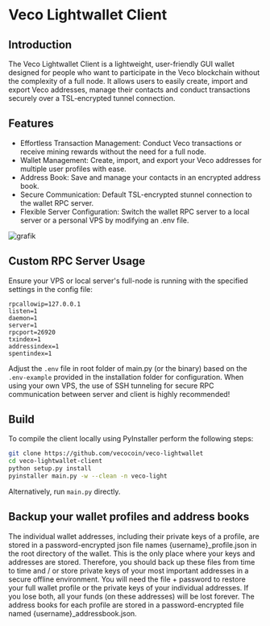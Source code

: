 # Veco Lightwallet Client

## Introduction

The Veco Lightwallet Client is a lightweight, user-friendly GUI wallet designed for people who want to participate in the Veco blockchain without the complexity of a full node. It allows users to easily create, import and export Veco addresses, manage their contacts and conduct transactions securely over a TSL-encrypted tunnel connection.

## Features

- Effortless Transaction Management: Conduct Veco transactions or receive mining rewards without the need for a full node.
- Wallet Management: Create, import, and export your Veco addresses for multiple user profiles with ease.
- Address Book: Save and manage your contacts in an encrypted address book.
- Secure Communication: Default TSL-encrypted stunnel connection to the wallet RPC server.
- Flexible Server Configuration: Switch the wallet RPC server to a local server or a personal VPS by modifying an .env file.

![grafik](https://github.com/vecocoin/veco-lightwallet/assets/155781737/b1d89a6c-3c52-4db1-9148-fffbddadc34d)



## Custom RPC Server Usage

Ensure your VPS or local server's full-node is running with the specified settings in the config file:

```plaintext
rpcallowip=127.0.0.1
listen=1
daemon=1
server=1
rpcport=26920
txindex=1
addressindex=1
spentindex=1
```

Adjust the `.env` file in root folder of main.py (or the binary) based on the `.env-example` provided in the installation folder for configuration.
When using your own VPS, the use of SSH tunneling for secure RPC communication between server and client is highly recommended!

## Build

To compile the client locally using PyInstaller perform the following steps:

```bash
git clone https://github.com/vecocoin/veco-lightwallet
cd veco-lightwallet-client
python setup.py install
pyinstaller main.py -w --clean -n veco-light
```

Alternatively, run `main.py` directly.

## Backup your wallet profiles and address books
The individual wallet addresses, including their private keys of a profile, are stored in a password-encrypted json file names {username}_profile.json in the root directory of the wallet. This is the only place where your keys and addresses are stored. Therefore, you should back up these files from time to time and / or store private keys of your most important addresses in a secure offline environment. You will need the file + password to restore your full wallet profile or the private keys of your individual addresses. If you lose both, all your funds (on these addresses) will be lost forever. The address books for each profile are stored in a password-encrypted file named {username}_addressbook.json.
